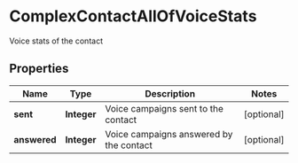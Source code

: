 

# ComplexContactAllOfVoiceStats

Voice stats of the contact
## Properties

Name | Type | Description | Notes
------------ | ------------- | ------------- | -------------
**sent** | **Integer** | Voice campaigns sent to the contact |  [optional]
**answered** | **Integer** | Voice campaigns answered by the contact |  [optional]



